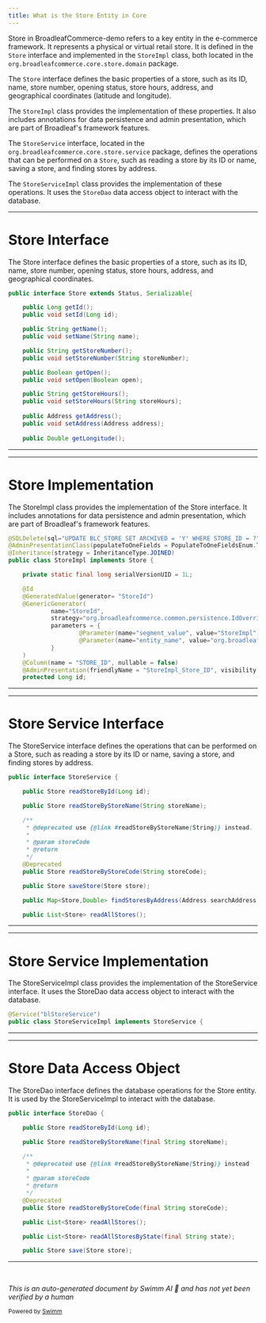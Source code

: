 ```yaml
---
title: What is the Store Entity in Core
---
```

Store in BroadleafCommerce-demo refers to a key entity in the e-commerce framework. It represents a physical or virtual retail store. It is defined in the `Store` interface and implemented in the `StoreImpl` class, both located in the `org.broadleafcommerce.core.store.domain` package.

The `Store` interface defines the basic properties of a store, such as its ID, name, store number, opening status, store hours, address, and geographical coordinates (latitude and longitude).

The `StoreImpl` class provides the implementation of these properties. It also includes annotations for data persistence and admin presentation, which are part of Broadleaf's framework features.

The `StoreService` interface, located in the `org.broadleafcommerce.core.store.service` package, defines the operations that can be performed on a `Store`, such as reading a store by its ID or name, saving a store, and finding stores by address.

The `StoreServiceImpl` class provides the implementation of these operations. It uses the `StoreDao` data access object to interact with the database.

<SwmSnippet path="/core/broadleaf-framework/src/main/java/org/broadleafcommerce/core/store/domain/Store.java" line="25">

---

# Store Interface

The Store interface defines the basic properties of a store, such as its ID, name, store number, opening status, store hours, address, and geographical coordinates.

```java
public interface Store extends Status, Serializable{

    public Long getId();
    public void setId(Long id);

    public String getName();
    public void setName(String name);

    public String getStoreNumber();
    public void setStoreNumber(String storeNumber);

    public Boolean getOpen();
    public void setOpen(Boolean open);

    public String getStoreHours();
    public void setStoreHours(String storeHours);
    
    public Address getAddress();
    public void setAddress(Address address);
    
    public Double getLongitude();
```

---

</SwmSnippet>

<SwmSnippet path="/core/broadleaf-framework/src/main/java/org/broadleafcommerce/core/store/domain/StoreImpl.java" line="50">

---

# Store Implementation

The StoreImpl class provides the implementation of the Store interface. It includes annotations for data persistence and admin presentation, which are part of Broadleaf's framework features.

```java
@SQLDelete(sql="UPDATE BLC_STORE SET ARCHIVED = 'Y' WHERE STORE_ID = ?")
@AdminPresentationClass(populateToOneFields = PopulateToOneFieldsEnum.TRUE, friendlyName = "StoreImpl_baseStore")
@Inheritance(strategy = InheritanceType.JOINED)
public class StoreImpl implements Store {

    private static final long serialVersionUID = 1L;

    @Id
    @GeneratedValue(generator= "StoreId")
    @GenericGenerator(
            name="StoreId",
            strategy="org.broadleafcommerce.common.persistence.IdOverrideTableGenerator",
            parameters = {
                    @Parameter(name="segment_value", value="StoreImpl"),
                    @Parameter(name="entity_name", value="org.broadleafcommerce.core.store.domain.StoreImpl")
            }
    )
    @Column(name = "STORE_ID", nullable = false)
    @AdminPresentation(friendlyName = "StoreImpl_Store_ID", visibility = VisibilityEnum.HIDDEN_ALL)
    protected Long id;

```

---

</SwmSnippet>

<SwmSnippet path="/core/broadleaf-framework/src/main/java/org/broadleafcommerce/core/store/service/StoreService.java" line="26">

---

# Store Service Interface

The StoreService interface defines the operations that can be performed on a Store, such as reading a store by its ID or name, saving a store, and finding stores by address.

```java
public interface StoreService {

    public Store readStoreById(Long id);

    public Store readStoreByStoreName(String storeName);

    /**
     * @deprecated use {@link #readStoreByStoreName(String)} instead.
     *
     * @param storeCode
     * @return
     */
    @Deprecated
    public Store readStoreByStoreCode(String storeCode);

    public Store saveStore(Store store);

    public Map<Store,Double> findStoresByAddress(Address searchAddress, double distance);

    public List<Store> readAllStores();

```

---

</SwmSnippet>

<SwmSnippet path="/core/broadleaf-framework/src/main/java/org/broadleafcommerce/core/store/service/StoreServiceImpl.java" line="33">

---

# Store Service Implementation

The StoreServiceImpl class provides the implementation of the StoreService interface. It uses the StoreDao data access object to interact with the database.

```java
@Service("blStoreService")
public class StoreServiceImpl implements StoreService {
```

---

</SwmSnippet>

<SwmSnippet path="/core/broadleaf-framework/src/main/java/org/broadleafcommerce/core/store/dao/StoreDao.java" line="24">

---

# Store Data Access Object

The StoreDao interface defines the database operations for the Store entity. It is used by the StoreServiceImpl to interact with the database.

```java
public interface StoreDao {

    public Store readStoreById(Long id);

    public Store readStoreByStoreName(final String storeName);

    /**
     * @deprecated use {@link #readStoreByStoreName(String)} instead
     *
     * @param storeCode
     * @return
     */
    @Deprecated
    public Store readStoreByStoreCode(final String storeCode);

    public List<Store> readAllStores();

    public List<Store> readAllStoresByState(final String state);

    public Store save(Store store);

```

---

</SwmSnippet>

&nbsp;

*This is an auto-generated document by Swimm AI 🌊 and has not yet been verified by a human*

<SwmMeta version="3.0.0" repo-id="Z2l0aHViJTNBJTNBQnJvYWRsZWFmQ29tbWVyY2UtZGVtbyUzQSUzQWdpbGFkbmF2b3Q=" repo-name="BroadleafCommerce-demo" doc-type="overview"><sup>Powered by [Swimm](/)</sup></SwmMeta>
